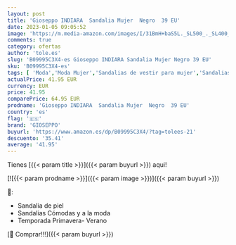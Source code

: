 ```yaml
---
layout: post
title: 'Gioseppo INDIARA  Sandalia Mujer  Negro  39 EU'
date: 2023-01-05 09:05:52
image: 'https://m.media-amazon.com/images/I/31BmH+baS5L._SL500_._SL400_.jpg'
comments: true
category: ofertas
author: 'tole.es'
slug: 'B09995C3X4-es Gioseppo INDIARA Sandalia Mujer Negro 39 EU'
sku: 'B09995C3X4-es'
tags: [ 'Moda','Moda Mujer','Sandalias de vestir para mujer','Sandalias y palas de mujer','Zapatos para mujer','gioseppo','sandalia','🇪🇸', ]
actualPrice: 41.95 EUR
currency: EUR
price: 41.95
comparePrice: 64.95 EUR
prodname: 'Gioseppo INDIARA  Sandalia Mujer  Negro  39 EU'
country: 'es'
flag: '🇪🇸'
brand: 'GIOSEPPO'
buyurl: 'https://www.amazon.es/dp/B09995C3X4/?tag=tolees-21'
descuento: '35.41'
average: '41.95'
---
```


Tienes [{{< param title >}}]({{< param buyurl >}}) aqui!

[![{{< param prodname >}}]({{< param image >}})]({{< param buyurl >}})

🔎:

- Sandalia de piel
- Sandalias Cómodas y a la moda
- Temporada Primavera- Verano

[🛒 Comprar!!!]({{< param buyurl >}})
